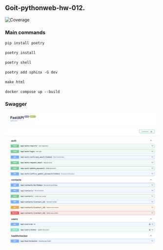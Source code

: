 ## Goit-pythonweb-hw-012.

![Coverage](https://img.shields.io/badge/CodeCoverage-85%25-brightgreen)

### Main commands
```
pip install poetry

poetry install

poetry shell

poetry add sphinx -G dev

make html

docker compose up --build

```

### Swagger
![swagger.png](swagger.png)